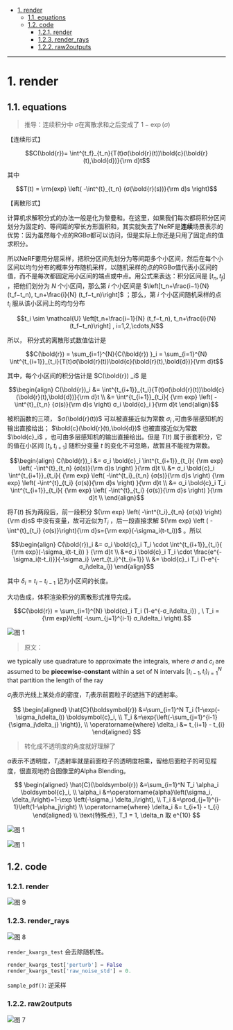 - [1. render](#1-render)
  - [1.1. equations](#11-equations)
  - [1.2. code](#12-code)
    - [1.2.1. render](#121-render)
    - [1.2.3. render\_rays](#123-render_rays)
    - [1.2.2. raw2outputs](#122-raw2outputs)


---
# 1. render
## 1.1. equations

> 推导：连续积分中 $\sigma$在离散求和之后变成了 $1-\exp(\sigma)$

【连续形式】

$$C(\bold{r})=    \int^{t_f}_{t_n}{T(t)σ(\bold{r}(t))\bold{c}(\bold{r}(t),\bold{d})}{\rm d}t$$ 

其中

$$T(t) = \rm{exp} \left( -\int^{t}_{t_n} {σ(\bold{r}(s))}{\rm d}s \right)$$


【离散形式】

计算机求解积分式的办法一般是化为黎曼和。在这里，如果我们每次都将积分区间划分为固定的、等间距的窄长方形面积和，其实就失去了NeRF是**连续**场景表示的优势：因为虽然每个点的RGBσ都可以访问，但是实际上你还是只用了固定点的值求积分。

所以NeRF要用分层采样，把积分区间先划分为等间距多个小区间，然后在每个小区间以均匀分布的概率分布随机采样，以随机采样的点的RGBσ值代表小区间的值，而不是每次都固定用小区间的端点或中点。用公式来表达：积分区间是 $[t_n,t_f]$ ，把他们划分为 $N$ 个小区间，那么第 $i$ 个小区间是 $\left[t_n+\frac{i−1}{N} (t_f−t_n), t_n+\frac{i}{N} (t_f−t_n)\right]$ ；那么，第 $i$ 个小区间随机采样的点 $t_i$ 服从该小区间上的均匀分布

$$t_i \sim \mathcal{U}  \left[t_n+\frac{i−1}{N} (t_f−t_n), t_n+\frac{i}{N} (t_f−t_n)\right] ,  i=1,2,\cdots,N$$

所以， 积分式的离散形式数值估计是

$$C(\bold{r}) = \sum_{i=1}^{N}{C(\bold{r}) }_i =  \sum_{i=1}^{N}  \int^{t_{i+1}}_{t_i}{T(t)σ(\bold{r}(t))\bold{c}(\bold{r}(t),\bold{d})}{\rm d}t$$

其中，每个小区间的积分估计是 $C(\bold{r}) _i$ 是

$$\begin{align} C(\bold{r})_i &=   \int^{t_{i+1}}_{t_i}{T(t)σ(\bold{r}(t))\bold{c}(\bold{r}(t),\bold{d})}{\rm d}t 
\\ &=  \int^{t_{i+1}}_{t_i}{ {\rm exp} \left( -\int^{t}_{t_n} {σ(s)}{\rm d}s \right)  σ_i \bold{c}_i }{\rm d}t  \end{align}$$

被积函数的三项， $σ(\bold{r}(t))$ 可以被直接近似为常数 $\sigma_i$ ,可由多层感知机的输出直接给出； $\bold{c}(\bold{r}(t),\bold{d})$ 也被直接近似为常数 $\bold{c}_i$ ，也可由多层感知机的输出直接给出。但是 $T(t)$ 属于嵌套积分，它的值在小区间 $[t_i,t_{i+1}]$ 随积分变量 $t$ 的变化不可忽略，故暂且不能视为常数。

$$\begin{align} C(\bold{r})_i &= σ_i \bold{c}_i  \int^{t_{i+1}}_{t_i}{ {\rm exp} \left( -\int^{t}_{t_n} {σ(s)}{\rm d}s \right)  }{\rm d}t 
\\ &= σ_i \bold{c}_i  \int^{t_{i+1}}_{t_i}{ {\rm exp} \left( -\int^{t_i}_{t_n} {σ(s)}{\rm d}s \right) {\rm exp} \left( -\int^{t}_{t_i} {σ(s)}{\rm d}s \right)  }{\rm d}t 
\\ &= σ_i \bold{c}_i T_i \int^{t_{i+1}}_{t_i}{ {\rm exp} \left( -\int^{t}_{t_i} {σ(s)}{\rm d}s \right)  }{\rm d}t \\ \end{align}$$

将$T(t)$ 拆为两段后，前一段积分 ${\rm exp} \left( -\int^{t_i}_{t_n} {σ(s)} \right){\rm d}s$ 中没有变量，故可近似为$T_i$ ，后一段直接求解 ${\rm exp} \left ( -\int^{t}_{t_i} {σ(s)}\right){\rm d}s={\rm exp}(-\sigma_i(t-t_i))$ 。所以

$$\begin{align} C(\bold{r})_i  &= σ_i \bold{c}_i T_i \cdot \int^{t_{i+1}}_{t_i}{ {\rm exp}(-\sigma_i(t-t_i)) } {\rm d}t 
\\ &=σ_i \bold{c}_i T_i \cdot \frac{e^{-\sigma_i(t-t_i)}}{-\sigma_i} \vert_{t_i}^{t_{i+1}} 
\\ &= \bold{c}_i T_i (1-e^{-σ_i\delta_i}) \end{align}$$

其中 $\delta_i=t_{i}-t_{i-1}$ 记为小区间的长度。

大功告成，体积渲染积分的离散形式推导完成。

$$C(\bold{r}) = \sum_{i=1}^{N} \bold{c}_i T_i (1-e^{-σ_i\delta_i}) , \  T_i = {\rm exp}\left( -\sum_{j=1}^{i-1} σ_i\delta_i \right).$$

![图 1](../images/3ea4e31a8a5b297e8f88c1484e383e2a669e3561dc2b0c0023da08360a0e801f.png)  


> 原文：

we typically use quadrature to approximate the integrals, where $\sigma$ and $c_i$ are assumed to be **piecewise-constant** within a set of N intervals ${[t_{i−1},t_i)}^N_{i=1}$ that partition the length of the ray

$\sigma_i$表示光线上某处点的密度，$T_i$表示前面粒子的遮挡下的透射率。

$$
\begin{aligned} 
\hat{C}(\boldsymbol{r}) &=\sum_{i=1}^N T_i (1-\exp(-\sigma_i\delta_i)) \boldsymbol{c}_i, 
\\ T_i &=\exp{\left(-\sum_{j=1}^{i-1}{\sigma_j\delta_j} \right)},
\\ \operatorname{where} \delta_i &= t_{i+1} - t_{i}
\end{aligned}
$$

> 转化成不透明度的角度就好理解了

$\alpha$表示不透明度，$T_i$透射率就是前面粒子的透明度相乘，留给后面粒子的可见程度，很直观地符合图像里的Alpha Blending。

$$
\begin{aligned} 
\hat{C}(\boldsymbol{r}) &=\sum_{i=1}^N T_i \alpha_i \boldsymbol{c}_i, 
\\ \alpha_i &=\operatorname{alpha}\left(\sigma_i, \delta_i\right)=1-\exp \left(-\sigma_i \delta_i\right), 
\\ T_i &=\prod_{j=1}^{i-1}\left(1-\alpha_j\right) 
\\ \operatorname{where} \delta_i &= t_{i+1} - t_{i}
\end{aligned}
\\ \text{特殊点}, T_1 = 1, \delta_n 取 e^{10}
$$

![图 1](../images/3c507798d267321eb2e8497b05d51f0163f7abb425f4231fd3e8145a53e80bed.png)  


![图 1](../images/2ffc51527299c38302924a74d5bbf66a39051bef35738e98adb30aac09d15218.png)


## 1.2. code

### 1.2.1. render

![图 9](../images/508075e6bc620a721e06bd1a6c6238750758690d98c8eb1a34a299c430b19ae9.png)  

### 1.2.3. render_rays

![图 8](../images/7199044af2b4a9b35da4a8f31f8901366068bc6372e75f59696dd27f9e3230f4.png)  


`render_kwargs_test` 会去除随机性。
```python
render_kwargs_test['perturb'] = False
render_kwargs_test['raw_noise_std'] = 0.
```


`sample_pdf()`: 逆采样 

### 1.2.2. raw2outputs

![图 7](../images/dd24e119dca965ef5a80d263dddd881bbbc65333bafc511db09f6b13c847d1e7.png)  